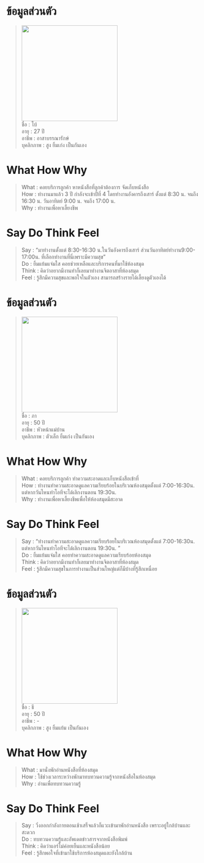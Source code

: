 # ข้อมูลส่วนตัว
> <img src = "image/Bo_img.jpg" width = "250"> <br>
> ชื่อ : โบ้ <br>
> อายุ : 27 ปี <br> 
> อาชีพ : อาสาบรรณารักษ์ <br>
> บุคลิกภาพ : สูง ยิ้มเก่ง เป็นกันเอง

# What How Why
> What : คอยบริการลูกค้า
หาหนังสือที่ลูกค้าต้องการ
จัดเก็บหนังสือ <br>
> How : ทำงานมาแล้ว 3 ปี 
กำลังจะเข้าปีที่ 4
โดยทำงานอังคารถึงเสาร์
 ตั้งแต่ 8:30 น. จนถึง 16:30 น.
วันอาทิตย์
9:00 น. จนถึง 17:00 น. <br>
> Why : ทำงานเพื่อหาเลี้ยงชีพ

# Say Do Think Feel
> Say : “มาทำงานตั้งแต่ 8:30-16:30 น.ในวันอังคารถึงเสาร์ ส่วนวันอาทิตย์ทำงาน9:00-17:00น. ที่เลือกทำงานที่นี่เพราะมีความสุข” <br>
> Do : ยิ้มแย้มแจ่มใส คอยช่วยเหลือและบริการคนที่มาใช้ห้องสมุด <br> 
> Think : คิดว่าอยากมีงานทำก็เลยมาทำงานจิตอาสาที่ห้องสมุด <br>
> Feel : รู้สึกมีความสุขและพอใจในตัวเอง สามารถสร้างรายได้เลี้ยงดูตัวเองได้ <br>

# ข้อมูลส่วนตัว
> <img src = "image/Pha_img.jpg" width = "250"> <br>
> ชื่อ : ภา  
> อายุ : 50 ปี  
> อาชีพ : หัวหน้าแม่บ้าน  
> บุคลิกภาพ : ตัวเล็ก ยิ้มเก่ง เป็นกันเอง

# What How Why
> What : คอยบริการลูกค้า ทำความสะอาดและเก็บหนังสือเข้าที่  
> How : ทำงานทำความสะอาดดูแลความเรียบร้อยในบริเวณห้องสมุดตั้งแต่ 7:00-16:30น. แต่หากวันไหนทำโอทีจะได้เลิกงานตอน 19:30น.  
> Why : ทำงานเพื่อหาเลี้ยงชีพเพื่อให้ห้องสมุดมีสะอาด  

# Say Do Think Feel
> Say : “ทำงานทำความสะอาดดูแลความเรียบร้อยในบริเวณห้องสมุดตั้งแต่ 7:00-16:30น. แต่หากวันไหนทำโอทีจะได้เลิกงานตอน 19:30น. ”  
> Do : ยิ้มแย้มแจ่มใส คอยทำความสะอาดดูแลความเรียบร้อยห้องสมุด  
> Think : คิดว่าอยากมีงานทำก็เลยมาทำงานจิตอาสาที่ห้องสมุด  
> Feel : รู้สึกมีความสุขในการทำงานเป็นส่วนใหญ่แต่ก็มีบ้างที่รู้สึกเหนื่อย

# ข้อมูลส่วนตัว
> <img src = "image/Tee_img.jpg" width = "250"> <br>
> ชื่อ : ธี  
> อายุ : 50 ปี  
> อาชีพ : -  
> บุคลิกภาพ : สูง ยิ้มแย้ม เป็นกันเอง

# What How Why
> What : มานั่งพักอ่านหนังสือที่ห้องสมุด  
> How : ใช้ช่วงเวลาระหว่างพักมาทบทวนความรู้จากหนังสือในห้องสมุด  
> Why : อ่านเพื่อทบทวนความรู้  

# Say Do Think Feel
> Say : วิ่งออกกำลังกายตอนเช้าเสร็จแล้วก็แวะเข้ามาพักอ่านหนังสือ เพราะอยู่ใกล้บ้านและสะดวก  
> Do : ทบทวนความรู้และอัพเดตข่าวสารจากหนังสือพิมพ์  
> Think : คิดว่าแอร์ไม่ค่อยเย็นและหนังสือน้อย  
> Feel : รู้สึกพอใจที่เข้ามาใช้บริการห้องสมุดและยังใกล้บ้าน  

